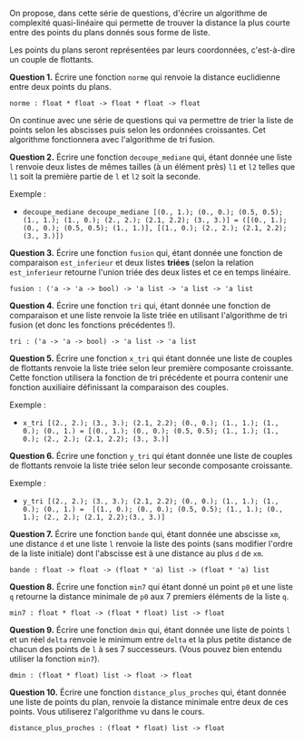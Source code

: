 On propose, dans cette série de questions, d'écrire un algorithme de complexité quasi-linéaire qui permette de trouver la distance la plus courte entre des points du plans donnés sous forme de liste.

Les points du plans seront représentées par leurs coordonnées, c'est-à-dire un couple de flottants.

**Question 1.** Écrire une fonction `norme` qui renvoie la distance euclidienne entre deux points du plans.

`norme : float * float -> float * float -> float`

On continue avec une série de questions qui va permettre de trier la liste de points selon les abscisses puis selon les ordonnées croissantes. Cet algorithme fonctionnera avec l'algorithme de tri fusion.

**Question 2.** Écrire une fonction `decoupe_mediane` qui, étant donnée une liste `l` renvoie deux listes de mêmes tailles (à un élément près) `l1` et `l2` telles que `l1` soit la première partie de `l` et `l2` soit la seconde.

Exemple :
- `decoupe_mediane decoupe_mediane [(0., 1.); (0., 0.); (0.5, 0.5); (1., 1.); (1., 0.); (2., 2.); (2.1, 2.2); (3., 3.)] = ([(0., 1.); (0., 0.); (0.5, 0.5); (1., 1.)], [(1., 0.); (2., 2.); (2.1, 2.2); (3., 3.)])`


**Question 3.** Écrire une fonction `fusion` qui, étant donnée une fonction de comparaison `est_inferieur` et deux listes **triées** (selon la relation `est_inferieur` retourne l'union triée des deux listes et ce en temps linéaire.

`fusion : ('a -> 'a -> bool) -> 'a list -> 'a list -> 'a list`

**Question 4.** Écrire une fonction `tri` qui, étant donnée une fonction de comparaison et une liste renvoie la liste triée en utilisant l'algorithme de tri fusion (et donc les fonctions précédentes !).

`tri : ('a -> 'a -> bool) -> 'a list -> 'a list`

**Question 5.** Écrire une fonction `x_tri` qui étant donnée une liste de couples de flottants renvoie la liste triée selon leur première composante croissante. Cette fonction utilisera la fonction de tri précédente et pourra contenir une fonction auxiliaire définissant la comparaison des couples.

Exemple :
- `x_tri [(2., 2.); (3., 3.); (2.1, 2.2); (0., 0.); (1., 1.); (1., 0.); (0., 1.) = [(0., 1.); (0., 0.); (0.5, 0.5); (1., 1.); (1., 0.); (2., 2.); (2.1, 2.2); (3., 3.)]`

**Question 6.** Écrire une fonction `y_tri` qui étant donnée une liste de couples de flottants renvoie la liste triée selon leur seconde composante croissante.

Exemple :
- `y_tri [(2., 2.); (3., 3.); (2.1, 2.2); (0., 0.); (1., 1.); (1., 0.); (0., 1.) =  [(1., 0.); (0., 0.); (0.5, 0.5); (1., 1.); (0., 1.); (2., 2.); (2.1, 2.2);(3., 3.)]`

**Question 7.** Écrire une fonction `bande` qui, étant donnée une abscisse `xm`, une distance `d` et une liste `l` renvoie la liste des points (sans modifier l'ordre de la liste initiale) dont l'abscisse est à une distance au plus `d` de `xm`.

`bande : float -> float -> (float * 'a) list -> (float * 'a) list`

**Question 8.** Écrire une fonction `min7` qui étant donné un point `p0` et une liste `q` retourne la distance minimale de `p0` aux 7 premiers éléments de la liste `q`.

`min7 : float * float -> (float * float) list -> float`

**Question 9.** Écrire une fonction `dmin` qui, étant donnée une liste de points `l` et un réel `delta` renvoie le minimum entre `delta` et la plus petite distance de chacun des points de `l` à ses 7 successeurs. (Vous pouvez bien entendu utiliser la fonction `min7`).

`dmin : (float * float) list -> float -> float`

**Question 10.** Écrire une fonction `distance_plus_proches` qui, étant donnée une liste de points du plan, renvoie la distance minimale entre deux de ces points. Vous utiliserez l'algorithme vu dans le cours.

`distance_plus_proches : (float * float) list -> float`
